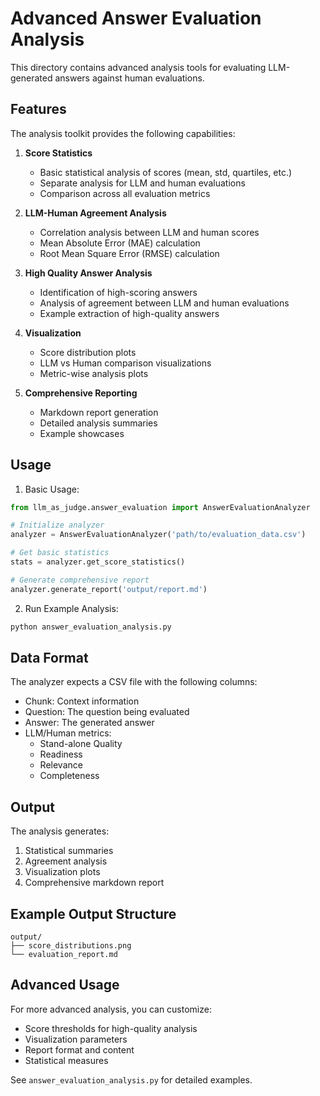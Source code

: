 # Advanced Answer Evaluation Analysis

This directory contains advanced analysis tools for evaluating LLM-generated answers against human evaluations.

## Features

The analysis toolkit provides the following capabilities:

1. **Score Statistics**
   - Basic statistical analysis of scores (mean, std, quartiles, etc.)
   - Separate analysis for LLM and human evaluations
   - Comparison across all evaluation metrics

2. **LLM-Human Agreement Analysis**
   - Correlation analysis between LLM and human scores
   - Mean Absolute Error (MAE) calculation
   - Root Mean Square Error (RMSE) calculation

3. **High Quality Answer Analysis**
   - Identification of high-scoring answers
   - Analysis of agreement between LLM and human evaluations
   - Example extraction of high-quality answers

4. **Visualization**
   - Score distribution plots
   - LLM vs Human comparison visualizations
   - Metric-wise analysis plots

5. **Comprehensive Reporting**
   - Markdown report generation
   - Detailed analysis summaries
   - Example showcases

## Usage

1. Basic Usage:
```python
from llm_as_judge.answer_evaluation import AnswerEvaluationAnalyzer

# Initialize analyzer
analyzer = AnswerEvaluationAnalyzer('path/to/evaluation_data.csv')

# Get basic statistics
stats = analyzer.get_score_statistics()

# Generate comprehensive report
analyzer.generate_report('output/report.md')
```

2. Run Example Analysis:
```bash
python answer_evaluation_analysis.py
```

## Data Format

The analyzer expects a CSV file with the following columns:
- Chunk: Context information
- Question: The question being evaluated
- Answer: The generated answer
- LLM/Human metrics:
  - Stand-alone Quality
  - Readiness
  - Relevance
  - Completeness

## Output

The analysis generates:
1. Statistical summaries
2. Agreement analysis
3. Visualization plots
4. Comprehensive markdown report

## Example Output Structure

```
output/
├── score_distributions.png
└── evaluation_report.md
```

## Advanced Usage

For more advanced analysis, you can customize:
- Score thresholds for high-quality analysis
- Visualization parameters
- Report format and content
- Statistical measures

See `answer_evaluation_analysis.py` for detailed examples. 
